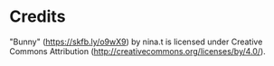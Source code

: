 
# Credits
"Bunny" (https://skfb.ly/o9wX9) by nina.t is licensed under Creative Commons Attribution (http://creativecommons.org/licenses/by/4.0/).